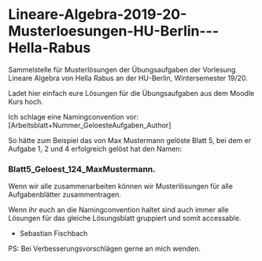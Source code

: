 # Lineare-Algebra-2019-20-Musterloesungen-HU-Berlin---Hella-Rabus
Sammelstelle für Musterlösungen der Übungsaufgaben der Vorlesung Lineare Algebra von Hella Rabus an der HU-Berlin, Wintersemester 19/20.

Ladet hier einfach eure Lösungen für die Übungsaufgaben aus dem Moodle Kurs hoch.

Ich schlage eine Namingconvention vor: [Arbeitsblatt+Nummer_GeloesteAufgaben_Author]

So hätte zum Beispiel das von Max Mustermann gelöste Blatt 5, bei dem er Aufgabe 1, 2 und 4 erfolgreich gelöst hat den Namen:
### Blatt5_Geloest_124_MaxMustermann.

Wenn wir alle zusammenarbeiten können wir Musterlösungen für alle Aufgabenblätter zusammentragen.

Wenn ihr euch an die Namingconvention haltet sind auch immer alle Lösungen für das gleiche Lösungsblatt gruppiert und somit accessable.

- Sebastian Fischbach

PS: Bei Verbesserungsvorschlägen gerne an mich wenden.
